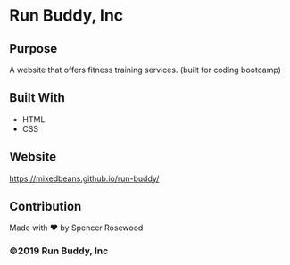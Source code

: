 # Run Buddy, Inc

## Purpose
A website that offers fitness training services. 
(built for coding bootcamp)

## Built With
* HTML
* CSS

## Website
https://mixedbeans.github.io/run-buddy/

## Contribution
Made with ❤️ by Spencer Rosewood

### ©️2019 Run Buddy, Inc 
